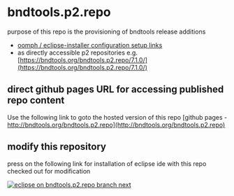 # bndtools.p2.repo

purpose of this repo is the provisioning of bndtools release additions
* [oomph / eclipse-installer configuration setup links](https://bndtools.org/bndtools.p2.repo/)
* as directly accessible p2 repositories e.g. [https://bndtools.org/bndtools.p2.repo/7.1.0/](https://bndtools.org/bndtools.p2.repo/7.1.0/)

## direct github pages URL for accessing published repo content

Use the following link to goto the hosted version of this repo [github pages  - http://bndtools.org/bndtools.p2.repo](http://bndtools.org/bndtools.p2.repo)

## modify this repository

press on the following link for installation of eclipse ide with this repo checked out for modification

<div><a href="eclipse+installer:https://raw.githubusercontent.com/bndtools/bndtools.p2.repo/master/setup/config_ecl-latest_bndtools-p2-repo.setup">
    <img src="https://img.shields.io/static/v1?logo=eclipseide&label=eclipse%20%2B%20bndtools.p2.repo&message=branch%20:%20master&style=for-the-badge&logoColor=white&labelColor=963508&color=gray"
        alt="eclipse on bndtools.p2.repo branch next" /></a>
</div>
